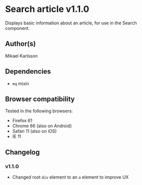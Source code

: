 # Search article v1.1.0

Displays basic information about an article, for use in the Search component.

## Author(s)

Mikael Karlsson

## Dependencies

- `mq` mixin

## Browser compatibility

Tested in the following browsers:

- Firefox 61
- Chrome 66 (also on Android)
- Safari 11 (also on iOS)
- IE 11

## Changelog

### v1.1.0

- Changed root `div` element to an `a` element to improve UX
